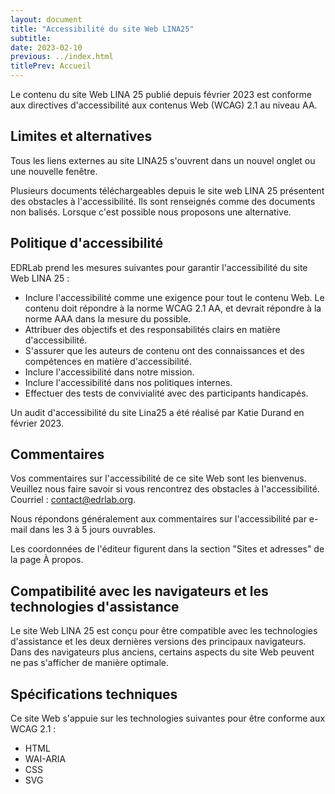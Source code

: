```yaml
---
layout: document
title: "Accessibilité du site Web LINA25"
subtitle:
date: 2023-02-10
previous: ../index.html
titlePrev: Accueil
---
```


Le contenu du site Web LINA 25 publié depuis février 2023 est conforme aux directives d'accessibilité aux contenus Web (WCAG) 2.1 au niveau AA. 

## Limites et alternatives

Tous les liens externes au site LINA25 s'ouvrent dans un nouvel onglet ou une nouvelle fenêtre.

Plusieurs documents téléchargeables depuis le site web LINA 25 présentent des obstacles à l'accessibilité. Ils sont renseignés comme des documents non balisés. Lorsque c'est possible nous proposons une alternative.

## Politique d'accessibilité

EDRLab prend les mesures suivantes pour garantir l'accessibilité du site Web LINA 25&nbsp;:
* Inclure l'accessibilité comme une exigence pour tout le contenu Web. Le contenu doit répondre à la norme WCAG 2.1 AA, et devrait répondre à la norme AAA dans la mesure du possible.
* Attribuer des objectifs et des responsabilités clairs en matière d'accessibilité.
* S'assurer que les auteurs de contenu ont des connaissances et des compétences en matière d'accessibilité.
* Inclure l'accessibilité dans notre mission.
* Inclure l'accessibilité dans nos politiques internes.
* Effectuer des tests de convivialité avec des participants handicapés.

Un audit d'accessibilité du site Lina25 a été réalisé par Katie Durand en février 2023.
## Commentaires

Vos commentaires sur l'accessibilité de ce site Web sont les bienvenus. Veuillez nous faire savoir si vous rencontrez des obstacles à l'accessibilité. Courriel&nbsp;: contact@edrlab.org.

Nous répondons généralement aux commentaires sur l'accessibilité par e-mail dans les 3 à 5 jours ouvrables. 

Les coordonnées de l'éditeur figurent dans la section "Sites et adresses" de la page À propos.


## Compatibilité avec les navigateurs et les technologies d'assistance
Le site Web LINA 25 est conçu pour être compatible avec les technologies d'assistance et les deux dernières versions des principaux navigateurs.
Dans des navigateurs plus anciens, certains aspects du site Web peuvent ne pas s'afficher de manière optimale. 

## Spécifications techniques
Ce site Web s'appuie sur les technologies suivantes pour être conforme aux WCAG 2.1&nbsp;:
* HTML
* WAI-ARIA
* CSS
* SVG

